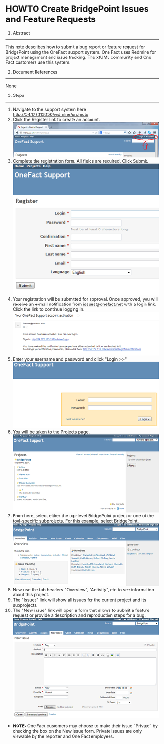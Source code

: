 # HOWTO Create BridgePoint Issues and Feature Requests

1. Abstract
-----------
This note describes how to submit a bug report or feature request for BridgePoint using the OneFact support system.  One Fact
uses Redmine for project management and issue tracking.  The xtUML community and One Fact customers use this system.

2. Document References
----------------------
None

3. Steps
-------------
1.  Navigate to the support system here http://54.172.113.156/redmine/projects
2.  Click the Register link to create an account.
![Image of Register link](images/register_sign_in.png)
3.  Complete the registration form.  All fields are required. Click Submit.
![Image of Registration Form](images/registration_form.png)
4. Your registration will be submitted for approval.  Once approved, you will receive an e-mail notification from issues@onefact.net with a login link. Click the link to continue logging in.
![Image of approved account e-mail](images/approved_activation.png)
5. Enter your username and password and click "Login >>"
![Image of login page](images/login.png)
6. You will be taken to the Projects page.
![Image of One Fact Support Projects page](images/projects_page.png)
7. From here, select either the top-level BridgePoint project or one of the tool-specific subprojects.  For this example, select BridgePoint.
![Image of BridgePoint Project page](images/BridgePoint_project.png)
8. Now use the tab headers "Overview", "Activity", etc to see information about this project.
9. The "Issues" link will show all issues for the current project and its subprojects.
10. The "New issue" link will open a form that allows to submit a feature request or provide a description and reproduction steps for a bug.
![Image of New Issue form](images/new_issue.png)
  - __NOTE:__ One Fact customers may choose to make their issue "Private" by checking the box on the New Issue form.  Private issues are only viewable by the reporter and One Fact employees.
